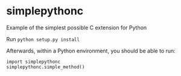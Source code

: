 # simplepythonc
Example of the simplest possible C extension for Python

Run `python setup.py install`

Afterwards, within a Python environment, you should be able to run:

```
import simplepythonc
simplepythonc.simple_method()
```